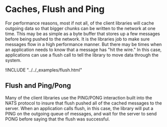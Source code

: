 # Caches, Flush and Ping

For performance reasons, most if not all, of the client libraries will cache outgoing data so that bigger chunks can be written to the network at one time. This may be as simple as a byte buffer that stores up a few messages before being pushed to the network. It is the libraries job to make sure messages flow in a high performance manner. But there may be times when an application needs to know that a message has "hit the wire." In this case, applications can use a flush call to tell the library to move data through the system.

!INCLUDE "../../_examples/flush.html"

## Flush and Ping/Pong

Many of the client libraries use the PING/PONG interaction built into the NATS protocol to insure that flush pushed all of the cached messages to the server. When an application calls flush, in this case, the library will put a PING on the outgoing queue of messages, and wait for the server to send PONG before saying that the flush was successful.